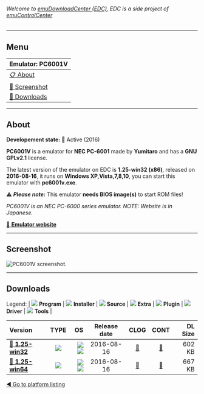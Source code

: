 ###### Welcome to [emuDownloadCenter (EDC)](https://github.com/PhoenixInteractiveNL/emuDownloadCenter/wiki/), EDC is a side project of [emuControlCenter](https://github.com/PhoenixInteractiveNL/emuControlCenter/wiki/)
***
## Menu
| **Emulator: PC6001V** |
|:---------|
| [:clipboard: About](#about) |
| [:sunrise: Screenshot](#screenshot) |
| [:floppy_disk: Downloads](#downloads) |
***
## About
**Developement state:** :large_blue_circle: Active (2016)

**PC6001V** is a emulator for **NEC PC-6001** made by **Yumitaro** and has a **GNU GPLv2.1** license.

The latest version of the emulator on EDC is **1.25-win32 (x86)**, released on **2016-08-16**, it runs on **Windows XP,Vista,7,8,10**, you can start this emulator with **pc6001v.exe**.

:warning: _**Please note:**_ This emulator **needs BIOS image(s)** to start ROM files!

_PC6001V is an NEC PC-6000 series emulator. NOTE: Website is in Japanese._

[:link: **Emulator website**](http://papicom.net)
***
## Screenshot
![](https://raw.githubusercontent.com/PhoenixInteractiveNL/emuDownloadCenter/master/hooks/pc6001v/emulator_screen_01.jpg "PC6001V screenshot.")
***
## Downloads
Legend:
| ![](https://raw.githubusercontent.com/wiki/PhoenixInteractiveNL/emuDownloadCenter/images_misc/icon_program_24.png) **Program** | 
![](https://raw.githubusercontent.com/wiki/PhoenixInteractiveNL/emuDownloadCenter/images_misc/icon_installer_24.png) **Installer** | 
![](https://raw.githubusercontent.com/wiki/PhoenixInteractiveNL/emuDownloadCenter/images_misc/icon_source_code_24.png) **Source** | 
![](https://raw.githubusercontent.com/wiki/PhoenixInteractiveNL/emuDownloadCenter/images_misc/icon_extra_24.png) **Extra** | 
![](https://raw.githubusercontent.com/wiki/PhoenixInteractiveNL/emuDownloadCenter/images_misc/icon_plugin_24.png) **Plugin** | 
![](https://raw.githubusercontent.com/wiki/PhoenixInteractiveNL/emuDownloadCenter/images_misc/icon_driver_24.png) **Driver** | 
![](https://raw.githubusercontent.com/wiki/PhoenixInteractiveNL/emuDownloadCenter/images_misc/icon_tool_24.png) **Tools** | 
 
| Version | TYPE | OS | Release date | CLOG | CONT | DL Size |
|:--------|:----:|---:|:------------:|:----:|:----:|--------:|
| [:floppy_disk: **1.25-win32**](https://github.com/PhoenixInteractiveNL/edc-repo0004/raw/master/pc6001v/1.25-win32.7z) | ![](https://raw.githubusercontent.com/wiki/PhoenixInteractiveNL/emuDownloadCenter/images_misc/icon_program_24.png) | ![](https://raw.githubusercontent.com/wiki/PhoenixInteractiveNL/emuDownloadCenter/images_misc/logo_windows_24.png)![](https://raw.githubusercontent.com/wiki/PhoenixInteractiveNL/emuDownloadCenter/images_misc/icon_32-bit_24.png) | 2016-08-16 | [:page_facing_up:](https://github.com/PhoenixInteractiveNL/edc-repo0004/blob/master/pc6001v/1.25-win32_changelog.txt) | [:mag_right:](https://github.com/PhoenixInteractiveNL/edc-repo0004/blob/master/pc6001v/1.25-win32_contents.txt) | 602 KB |
| [:floppy_disk: **1.25-win64**](https://github.com/PhoenixInteractiveNL/edc-repo0004/raw/master/pc6001v/1.25-win64.7z) | ![](https://raw.githubusercontent.com/wiki/PhoenixInteractiveNL/emuDownloadCenter/images_misc/icon_program_24.png) | ![](https://raw.githubusercontent.com/wiki/PhoenixInteractiveNL/emuDownloadCenter/images_misc/logo_windows_24.png)![](https://raw.githubusercontent.com/wiki/PhoenixInteractiveNL/emuDownloadCenter/images_misc/icon_64-bit_24.png) | 2016-08-16 | [:page_facing_up:](https://github.com/PhoenixInteractiveNL/edc-repo0004/blob/master/pc6001v/1.25-win64_changelog.txt) | [:mag_right:](https://github.com/PhoenixInteractiveNL/edc-repo0004/blob/master/pc6001v/1.25-win64_contents.txt) | 667 KB |

[:arrow_backward: Go to platform listing](https://github.com/PhoenixInteractiveNL/emuDownloadCenter/wiki/EDC-Platform-List)
